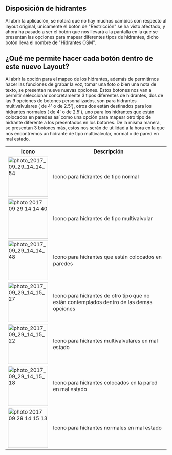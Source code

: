 ## Disposición de hidrantes
Al abrir la aplicación, se notará que no hay muchos cambios con respecto al layout original, únicamente el botón
de "Restricción" se ha visto afectado, y ahora ha pasado a ser el botón que nos llevará a la pantalla en la que se presentan las opciones para mapear diferentes tipos de hidrantes, dicho botón lleva el nombre de "Hidrantes OSM".

## ¿Qué me permite hacer cada botón dentro de este nuevo Layout?
Al abrir la opción para el mapeo de los hidrantes, además de permitirnos hacer las funciones de grabar la voz, tomar una foto o bien una nota de texto, se presentan nueve nuevas opciones.
Estos botones nos van a permitir seleccionar concretamente 3 tipos diferentes de hidrantes, dos de las 9 opciones de botones personalizados, son para hidrantes multivalvulares ( de 4' o de 2.5'), otros dos están destinados para los hidrantes normales ( de 4' o de 2.5'), uno para los hidrantes que están colocados en paredes así como una opción para mapear otro tipo de hidrante diferente a los presentados en los botones. De la misma manera, se presentan 3 botones más, estos nos serán de utilidad a la hora en la que nos encontremos un hidrante de tipo multivalvular, normal o de pared en mal estado.

<table>

<!-- cabecera de los iconos de hidrantres -->
  <tr>
    <th>Icono</th>
    <th>Descripción</th>
  </tr>


<!-- Icono de hidrante de tipo normal -->
  <tr>
    <td>
	  <img src="https://image.ibb.co/j3zqrG/photo_2017_09_29_14_14_54.jpg" width = "125" heigth = "125" alt="photo_2017_09_29_14_14_54" border="0"></td>
    <td>
      Icono para hidrantes de tipo normal
    </td>
  </tr>

<!-- Icono de hidrante de tipo multivalvular -->
  <tr>
    <td>
	  <img src="https://image.ibb.co/mxUC5b/photo_2017_09_29_14_14_40.jpg" width = "125" heigth = "125" alt="photo 2017 09 29 14 14 40" border="0" /></td>
    <td>
      Icono para hidrantes de tipo multivalvular
    </td>
  </tr>

<!-- Icono para hidrantes de pared -->
  <tr>
    <td>
	  <img src="https://image.ibb.co/nxBjkb/photo_2017_09_29_14_14_48.jpg" width = "125" heigth = "125" alt="photo_2017_09_29_14_14_48" border="0"></td>
    <td>
      Icono para hidrantes que están colocados en paredes
    </td>
  </tr>

<!-- Icono para hidrantes de otro tipo -->
  <tr>
    <td>
	<img src="https://image.ibb.co/hy7krG/photo_2017_09_29_14_15_27.jpg" width = "125" heigth = "125"  alt="photo_2017_09_29_14_15_27" border="0"></td>
    <td>
      Icono para hidrantes de otro tipo que no están contemplados dentro de las demás opciones
    </td>
  </tr>

<!-- Imagenes de hidrantes multivalvulares en mal estado -->
  <tr>
    <td>
	<img src="https://image.ibb.co/mjROdw/photo_2017_09_29_14_15_22.jpg" width = "125" heigth = "125"  alt="photo_2017_09_29_14_15_22" border="0"></td>
    <td>
       Icono para hidrantes multivalvulares en mal estado
    </td>
  </tr>

<!-- Icono para hidrantes de pared en mal estado -->
  <tr>
    <td>
	<img src="https://image.ibb.co/dz60Qb/photo_2017_09_29_14_15_18.jpg" width = "125" heigth = "125" alt="photo_2017_09_29_14_15_18" border="0"></td>
    <td>
      Icono para hidrantes colocados en la pared en mal estado
    </td>
  </tr>

<!-- Icono para hidrantes normales en mal estado-->
  <tr>
    <td>
	<img src="https://image.ibb.co/kXUFrG/photo_2017_09_29_14_15_13.jpg" width = "125" heigth = "125" alt="photo 2017 09 29 14 15 13" border="0" /></td>
    <td>
      Icono para hidrantes normales en mal estado
    </td>
  </tr>

</table>

